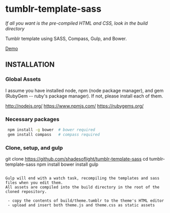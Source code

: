 tumblr-template-sass
====================

_If all you want is the pre-compiled HTML and CSS, look in the build directory_

Tumblr template using SASS, Compass, Gulp, and Bower.

<a href="http://gaming-thrones.tumblr.com">Demo</a>

## INSTALLATION
### Global Assets
I assume you have installed node, npm (node package manager), and gem (RubyGem -- ruby's package manager).
If not, please install each of them.

http://nodejs.org/
https://www.npmjs.com/
https://rubygems.org/

### Necessary packages
```bash
 npm install -g bower  # bower required
 gem install compass   # compass required
```

### Clone, setup, and gulp
 git clone https://github.com/shadesoflight/tumblr-template-sass
 cd tumblr-template-sass
 npm install
 bower install
 gulp
```

Gulp will end with a watch task, recompiling the templates and sass files when you edit them.
All assets are compiled into the build directory in the root of the cloned repository.

 - copy the contents of build/theme.tumblr to the theme's HTML editor
 - upload and insert both theme.js and theme.css as static assets
